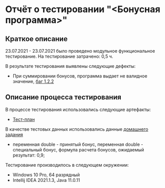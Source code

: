 # Отчёт о тестировании "<Бонусная программа>"

## Краткое описание

23.07.2021 - 23.07.2021 было проведено модульное функциональное тестирование.
На тестирование затрачено: 0,5 ч.

В результате тестирования выявлены следующие дефекты:
* При суммировании бонусов, программа выдает не валидное значение, [баг 1.2.2](https://github.com/Veragenp/Java1.2.2/issues/1)



## Описание процесса тестирования
В процессе тестирования использовались следующие артефакты:
* [Тест-план](https://docs.google.com/spreadsheets/d/1aMOuMlXie9UajOEscKfcnNVvAdD8JyH4_0zJEQ-SQ1Q/edit?usp=sharing)


В качестве тестовых данных использовались данные [домашнего задания](https://github.com/netology-code/javaqa-homeworks/tree/master/programming)
* переменная double - принятый бонус, переменная double - специальный бонус, формула расчета бонусов, ожидаемый результат: 0,9;


Тестирование производилось в следующем окружении:
* Windows 10 Pro, 64 разрядный
* Intellij IDEA 2021.1.3, Java 11.0.11